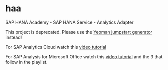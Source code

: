 haa
===

SAP HANA Academy - SAP HANA Service - Analytics Adapter

This project is deprecated. Please use the [Yeoman jumpstart generator](https://github.com/saphanaacademy/generator-saphanaacademy-haa) instead!

For SAP Analytics Cloud watch this [video tutorial](https://www.youtube.com/watch?v=b5he1l6Y-J8&list=PLkzo92owKnVw3l4fqcLoQalyFi9K4-UdY&index=13)

For SAP Analysis for Microsoft Office watch this [video tutorial](https://www.youtube.com/watch?v=4ZLWgxewkEU&list=PLkzo92owKnVzONfsNdQNmpPQvUT54UUAL&index=32) and the 3 that follow in the playlist.